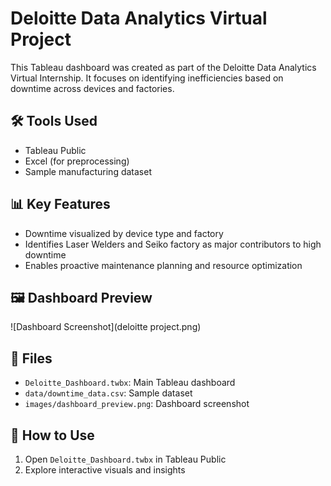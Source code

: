 # Deloitte Data Analytics Virtual Project

This Tableau dashboard was created as part of the Deloitte Data Analytics Virtual Internship. It focuses on identifying inefficiencies based on downtime across devices and factories.

## 🛠 Tools Used
- Tableau Public
- Excel (for preprocessing)
- Sample manufacturing dataset

## 📊 Key Features
- Downtime visualized by device type and factory
- Identifies Laser Welders and Seiko factory as major contributors to high downtime
- Enables proactive maintenance planning and resource optimization

## 🖼 Dashboard Preview
![Dashboard Screenshot](deloitte project.png)

## 📂 Files
- `Deloitte_Dashboard.twbx`: Main Tableau dashboard
- `data/downtime_data.csv`: Sample dataset
- `images/dashboard_preview.png`: Dashboard screenshot

## 🔗 How to Use
1. Open `Deloitte_Dashboard.twbx` in Tableau Public
2. Explore interactive visuals and insights
